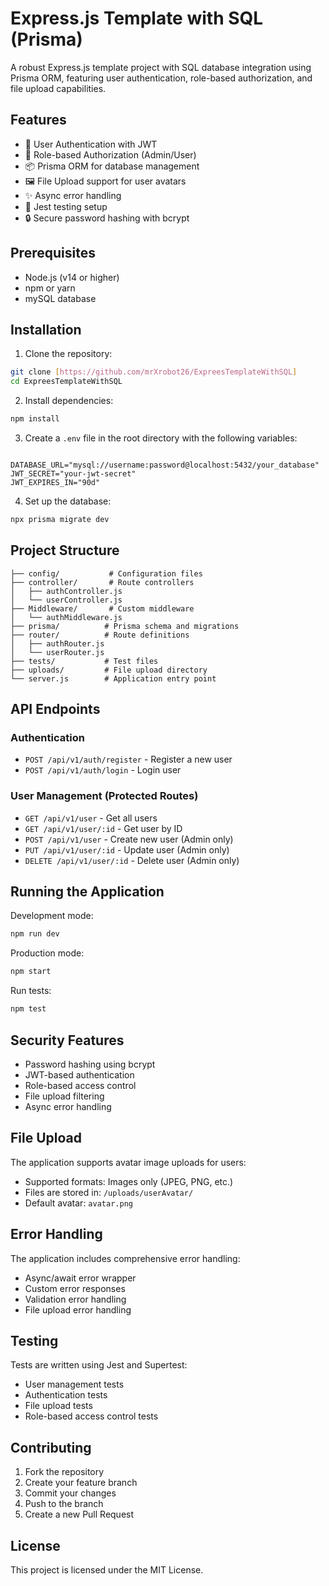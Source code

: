 # Express.js Template with SQL (Prisma)

A robust Express.js template project with SQL database integration using Prisma ORM, featuring user authentication, role-based authorization, and file upload capabilities.

## Features

- 🔐 User Authentication with JWT
- 👥 Role-based Authorization (Admin/User)
- 📦 Prisma ORM for database management
- 🖼️ File Upload support for user avatars
- ✨ Async error handling
- 🧪 Jest testing setup
- 🔒 Secure password hashing with bcrypt

## Prerequisites

- Node.js (v14 or higher)
- npm or yarn
- mySQL database

## Installation

1. Clone the repository:

```bash
git clone [https://github.com/mrXrobot26/ExpreesTemplateWithSQL]
cd ExpreesTemplateWithSQL
```

2. Install dependencies:

```bash
npm install
```

3. Create a `.env` file in the root directory with the following variables:

```env

DATABASE_URL="mysql://username:password@localhost:5432/your_database"
JWT_SECRET="your-jwt-secret"
JWT_EXPIRES_IN="90d"
```

4. Set up the database:

```bash
npx prisma migrate dev
```

## Project Structure

```
├── config/           # Configuration files
├── controller/       # Route controllers
│   ├── authController.js
│   └── userController.js
├── Middleware/       # Custom middleware
│   └── authMiddleware.js
├── prisma/          # Prisma schema and migrations
├── router/          # Route definitions
│   ├── authRouter.js
│   └── userRouter.js
├── tests/           # Test files
├── uploads/         # File upload directory
└── server.js        # Application entry point
```

## API Endpoints

### Authentication

- `POST /api/v1/auth/register` - Register a new user
- `POST /api/v1/auth/login` - Login user

### User Management (Protected Routes)

- `GET /api/v1/user` - Get all users
- `GET /api/v1/user/:id` - Get user by ID
- `POST /api/v1/user` - Create new user (Admin only)
- `PUT /api/v1/user/:id` - Update user (Admin only)
- `DELETE /api/v1/user/:id` - Delete user (Admin only)

## Running the Application

Development mode:

```bash
npm run dev
```

Production mode:

```bash
npm start
```

Run tests:

```bash
npm test
```

## Security Features

- Password hashing using bcrypt
- JWT-based authentication
- Role-based access control
- File upload filtering
- Async error handling

## File Upload

The application supports avatar image uploads for users:

- Supported formats: Images only (JPEG, PNG, etc.)
- Files are stored in: `/uploads/userAvatar/`
- Default avatar: `avatar.png`

## Error Handling

The application includes comprehensive error handling:

- Async/await error wrapper
- Custom error responses
- Validation error handling
- File upload error handling

## Testing

Tests are written using Jest and Supertest:

- User management tests
- Authentication tests
- File upload tests
- Role-based access control tests

## Contributing

1. Fork the repository
2. Create your feature branch
3. Commit your changes
4. Push to the branch
5. Create a new Pull Request

## License

This project is licensed under the MIT License.
